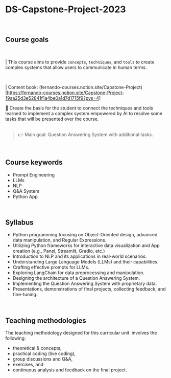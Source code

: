 # DS-Capstone-Project-2023

<br>

## Course goals

<br>

| This course aims to provide `concepts`, `techniques`, and `tools` to create complex systems that allow users to communicate in human terms.

<br>

| Content book: (fernando-courses.notion.site/Capstone-Project)[https://fernando-courses.notion.site/Capstone-Project-19aa25d3e52841f1a4be0a1d7d1715f9?pvs=4]


<aside>
💬 Create the basis for the student to connect the techniques and tools learned to implement a complex system empowered by AI to resolve some tasks that will be presented over the course.
</aside>

<br>

> 👉 Main goal: Question Answering System with additional tasks.

<br>

## Course keywords

- Prompt Engineering
- LLMs
- NLP
- Q&A System
- Python App

<br>

## Syllabus

- Python programming focusing on Object-Oriented design, advanced data manipulation, and Regular Expressions.
- Utilizing Python frameworks for interactive data visualization and App creation (e.g., Panel, Streamlit, Gradio, etc.)
- Introduction to NLP and its applications in real-world scenarios.
- Understanding Large Language Models (LLMs) and their capabilities.
- Crafting effective prompts for LLMs.
- Exploring LangChain for data preprocessing and manipulation.
- Designing the architecture of a Question Answering System.
- Implementing the Question Answering System with proprietary data.
- Presentations, demonstrations of final projects, collecting feedback, and fine-tuning.

<br>

## Teaching methodologies

The teaching methodology designed for this curricular unit  involves the following:

- theoretical & concepts,
- practical coding (live coding),
- group discussions and Q&A,
- exercises, and
- continuous analysis and feedback on the final project.
